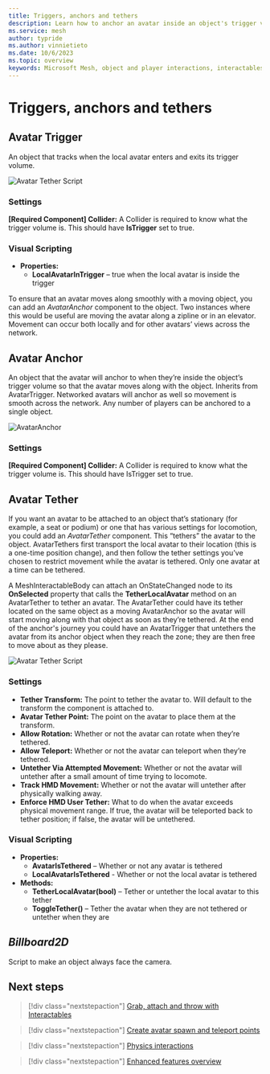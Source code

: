 ```yaml
---
title: Triggers, anchors and tethers
description: Learn how to anchor an avatar inside an object's trigger volume and tether an object to an avator's transform.
ms.service: mesh
author: typride
ms.author: vinnietieto
ms.date: 10/6/2023
ms.topic: overview
keywords: Microsoft Mesh, object and player interactions, interactables, avatars, anchors, tethers, triggers, trigger volumes, grab, hold, throw
---
```


# Triggers, anchors and tethers

## Avatar Trigger

An object that tracks when the local avatar enters and exits its trigger volume.

![Avatar Tether Script](../../../media/enhance-your-environment/object-player-interactions/002-avatar-trigger.png)

### Settings

**[Required Component] Collider:** A Collider is required to know what the trigger volume is. This should have **IsTrigger** set to true.

### Visual Scripting
- **Properties:** 
    - **LocalAvatarInTrigger** – true when the local avatar is inside the trigger

To ensure that an avatar moves along smoothly with a moving object, you can add an *AvatarAnchor* component to the object. Two instances where this would be useful are moving the avatar along a zipline or in an elevator. Movement can occur both locally and for other avatars’ views across the network.

## Avatar Anchor

An object that the avatar will anchor to when they’re inside the object’s trigger volume so that the avatar moves along with the object. Inherits from AvatarTrigger. Networked avatars will anchor as well so movement is smooth across the network. Any number of players can be anchored to a single object.

![AvatarAnchor](../../../media/enhance-your-environment/object-player-interactions/004-avatar-anchor.png)

### Settings

**[Required Component] Collider:** A Collider is required to know what the trigger volume is. This should have IsTrigger set to true.

## Avatar Tether

If you want an avatar to be attached to an object that’s stationary (for example, a seat or podium) or one that has various settings for locomotion, you could add an *AvatarTether* component. This “tethers” the avatar to the object. AvatarTethers first transport the local avatar to their location (this is a one-time position change), and then follow the tether settings you’ve chosen to restrict movement while the avatar is tethered. Only one avatar at a time can be tethered.

A MeshInteractableBody can attach an OnStateChanged node to its **OnSelected** property that calls the **TetherLocalAvatar** method on an AvatarTether to tether an avatar. The AvatarTether could have its tether located on the same object as a moving AvatarAnchor so the avatar will start moving along with that object as soon as they’re tethered. At the end of the anchor's journey you could have an AvatarTrigger that untethers the avatar from its anchor object when they reach the zone; they are then free to move about as they please.

![Avatar Tether Script](../../../media/enhance-your-environment/object-player-interactions/005-avatar-tether.png)

### Settings

- **Tether Transform:** The point to tether the avatar to. Will default to the transform the component is attached to.  
- **Avatar Tether Point:** The point on the avatar to place them at the transform.  
- **Allow Rotation:** Whether or not the avatar can rotate when they’re tethered.  
- **Allow Teleport:** Whether or not the avatar can teleport when they’re tethered.  
- **Untether Via Attempted Movement:** Whether or not the avatar will untether after a small amount of time trying to locomote.  
- **Track HMD Movement:** Whether or not the avatar will untether after physically walking away.  
- **Enforce HMD User Tether:** What to do when the avatar exceeds physical movement range. If true, the avatar will be teleported back to tether position; if false, the avatar will be untethered.  

### Visual Scripting

- **Properties:** 
    - **AvatarIsTethered** – Whether or not any avatar is tethered  
    - **LocalAvatarIsTethered** - Whether or not the local avatar is tethered  
- **Methods:**
    - **TetherLocalAvatar(bool)** – Tether or untether the local avatar to this tether  
    - **ToggleTether()** – Tether the avatar when they are not tethered or untether when they are

## *Billboard2D*

Script to make an object always face the camera.

## Next steps

> [!div class="nextstepaction"]
> [Grab, attach and throw with Interactables](./interactables.md)

> [!div class="nextstepaction"]
> [Create avatar spawn and teleport points](./create-avatar-spawn-and-travel-points.md)

> [!div class="nextstepaction"]
> [Physics interactions](../physics/mesh-physics-overview.md)

> [!div class="nextstepaction"]
> [Enhanced features overview](../enhanced-features-overview.md)